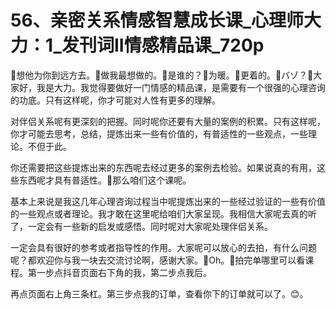 # 56、亲密关系情感智慧成长课_心理师大力：1_发刊词II情感精品课_720p

🎼想他为你到远方去。🎼做我最想做的。🎼是谁的？🎼为暖。🎼更着的。🎼バゾ？🎼大家好，我是大力。我觉得要做好一门情感的精品课，是需要有一个很强的心理咨询的功底。只有这样呢，你才可能对人性有更多的理解。

对伴侣关系呢有更深刻的把握。同时呢你还要有大量的案例的积累。只有这样呢，你才可能去思考，总结，提炼出来一些有价值的，有普适性的一些观点，一些理论。不但于此。

你还需要把这些提炼出来的东西呢去经过更多的案例去检验。如果说真的有用，这些东西呢才具有普适性。🎼那么咱们这个课呢。

基本上来说是我这几年心理咨询过程当中呢提炼出来的一些经过验证的一些有价值的一些观点或者理论。我才敢在这里呢给咱们大家呈现。我相信大家呢去真的听了，一定会有一些新的启发或感悟。同时呢对大家呢处理伴侣关系。

一定会具有很好的参考或者指导性的作用。大家呢可以放心的去拍，有什么问题呢？都欢迎你与我一块去交流讨论啊，感谢大家。🎼Oh。🎼拍完单哪里可以看课程。第一步点抖音页面右下角的我，第二步点我后。

再点页面右上角三条杠。第三步点我的订单，查看你下的订单就可以了。😊。